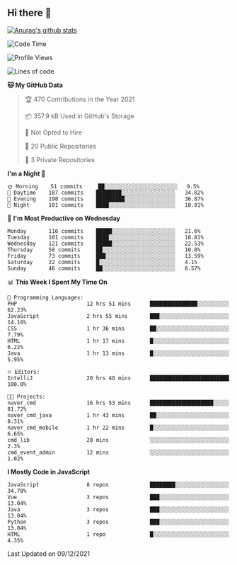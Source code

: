 ## Hi there 👋

[![Anurag's github stats](https://github-readme-stats.vercel.app/api?username=Songwonseok)](https://github.com/anuraghazra/github-readme-stats)



<!--START_SECTION:waka-->
![Code Time](http://img.shields.io/badge/Code%20Time-1%2C159%20hrs%2022%20mins-blue)

![Profile Views](http://img.shields.io/badge/Profile%20Views-0-blue)

![Lines of code](https://img.shields.io/badge/From%20Hello%20World%20I%27ve%20Written-3%20Million%20lines%20of%20code-blue)

**🐱 My GitHub Data** 

> 🏆 470 Contributions in the Year 2021
 > 
> 📦 357.9 kB Used in GitHub's Storage 
 > 
> 🚫 Not Opted to Hire
 > 
> 📜 20 Public Repositories 
 > 
> 🔑 3 Private Repositories  
 > 
**I'm a Night 🦉** 

```text
🌞 Morning    51 commits     ██░░░░░░░░░░░░░░░░░░░░░░░   9.5% 
🌆 Daytime    187 commits    ████████░░░░░░░░░░░░░░░░░   34.82% 
🌃 Evening    198 commits    █████████░░░░░░░░░░░░░░░░   36.87% 
🌙 Night      101 commits    ████░░░░░░░░░░░░░░░░░░░░░   18.81%

```
📅 **I'm Most Productive on Wednesday** 

```text
Monday       116 commits    █████░░░░░░░░░░░░░░░░░░░░   21.6% 
Tuesday      101 commits    ████░░░░░░░░░░░░░░░░░░░░░   18.81% 
Wednesday    121 commits    █████░░░░░░░░░░░░░░░░░░░░   22.53% 
Thursday     58 commits     ██░░░░░░░░░░░░░░░░░░░░░░░   10.8% 
Friday       73 commits     ███░░░░░░░░░░░░░░░░░░░░░░   13.59% 
Saturday     22 commits     █░░░░░░░░░░░░░░░░░░░░░░░░   4.1% 
Sunday       46 commits     ██░░░░░░░░░░░░░░░░░░░░░░░   8.57%

```


📊 **This Week I Spent My Time On** 

```text
💬 Programming Languages: 
PHP                      12 hrs 51 mins      ███████████████░░░░░░░░░░   62.23% 
JavaScript               2 hrs 55 mins       ███░░░░░░░░░░░░░░░░░░░░░░   14.16% 
CSS                      1 hr 36 mins        ██░░░░░░░░░░░░░░░░░░░░░░░   7.79% 
HTML                     1 hr 17 mins        █░░░░░░░░░░░░░░░░░░░░░░░░   6.22% 
Java                     1 hr 13 mins        █░░░░░░░░░░░░░░░░░░░░░░░░   5.95%

🔥 Editors: 
IntelliJ                 20 hrs 40 mins      █████████████████████████   100.0%

🐱‍💻 Projects: 
naver_cmd                16 hrs 53 mins      ████████████████████░░░░░   81.72% 
naver_cmd_java           1 hr 43 mins        ██░░░░░░░░░░░░░░░░░░░░░░░   8.31% 
naver_cmd_mobile         1 hr 22 mins        █░░░░░░░░░░░░░░░░░░░░░░░░   6.65% 
cmd_lib                  28 mins             ░░░░░░░░░░░░░░░░░░░░░░░░░   2.3% 
cmd_event_admin          12 mins             ░░░░░░░░░░░░░░░░░░░░░░░░░   1.02%

```

**I Mostly Code in JavaScript** 

```text
JavaScript               8 repos             ████████░░░░░░░░░░░░░░░░░   34.78% 
Vue                      3 repos             ███░░░░░░░░░░░░░░░░░░░░░░   13.04% 
Java                     3 repos             ███░░░░░░░░░░░░░░░░░░░░░░   13.04% 
Python                   3 repos             ███░░░░░░░░░░░░░░░░░░░░░░   13.04% 
HTML                     1 repo              █░░░░░░░░░░░░░░░░░░░░░░░░   4.35%

```



 Last Updated on 09/12/2021
<!--END_SECTION:waka-->
